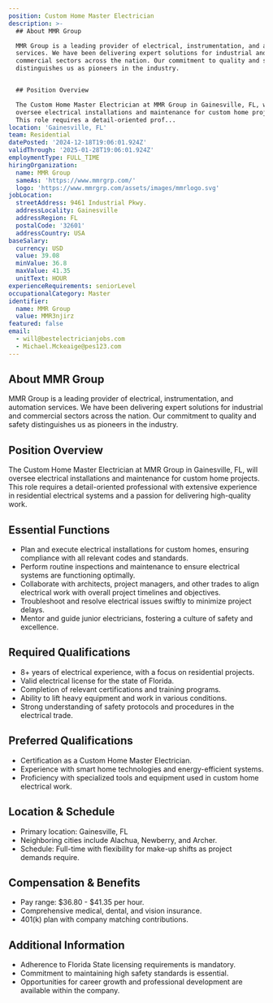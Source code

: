 ```yaml
---
position: Custom Home Master Electrician
description: >-
  ## About MMR Group

  MMR Group is a leading provider of electrical, instrumentation, and automation
  services. We have been delivering expert solutions for industrial and
  commercial sectors across the nation. Our commitment to quality and safety
  distinguishes us as pioneers in the industry.


  ## Position Overview

  The Custom Home Master Electrician at MMR Group in Gainesville, FL, will
  oversee electrical installations and maintenance for custom home projects.
  This role requires a detail-oriented prof...
location: 'Gainesville, FL'
team: Residential
datePosted: '2024-12-18T19:06:01.924Z'
validThrough: '2025-01-28T19:06:01.924Z'
employmentType: FULL_TIME
hiringOrganization:
  name: MMR Group
  sameAs: 'https://www.mmrgrp.com/'
  logo: 'https://www.mmrgrp.com/assets/images/mmrlogo.svg'
jobLocation:
  streetAddress: 9461 Industrial Pkwy.
  addressLocality: Gainesville
  addressRegion: FL
  postalCode: '32601'
  addressCountry: USA
baseSalary:
  currency: USD
  value: 39.08
  minValue: 36.8
  maxValue: 41.35
  unitText: HOUR
experienceRequirements: seniorLevel
occupationalCategory: Master
identifier:
  name: MMR Group
  value: MMR3njirz
featured: false
email:
  - will@bestelectricianjobs.com
  - Michael.Mckeaige@pes123.com
---
```




## About MMR Group
MMR Group is a leading provider of electrical, instrumentation, and automation services. We have been delivering expert solutions for industrial and commercial sectors across the nation. Our commitment to quality and safety distinguishes us as pioneers in the industry.

## Position Overview
The Custom Home Master Electrician at MMR Group in Gainesville, FL, will oversee electrical installations and maintenance for custom home projects. This role requires a detail-oriented professional with extensive experience in residential electrical systems and a passion for delivering high-quality work.

## Essential Functions
- Plan and execute electrical installations for custom homes, ensuring compliance with all relevant codes and standards.
- Perform routine inspections and maintenance to ensure electrical systems are functioning optimally.
- Collaborate with architects, project managers, and other trades to align electrical work with overall project timelines and objectives.
- Troubleshoot and resolve electrical issues swiftly to minimize project delays.
- Mentor and guide junior electricians, fostering a culture of safety and excellence.

## Required Qualifications
- 8+ years of electrical experience, with a focus on residential projects.
- Valid electrical license for the state of Florida.
- Completion of relevant certifications and training programs.
- Ability to lift heavy equipment and work in various conditions.
- Strong understanding of safety protocols and procedures in the electrical trade.

## Preferred Qualifications
- Certification as a Custom Home Master Electrician.
- Experience with smart home technologies and energy-efficient systems.
- Proficiency with specialized tools and equipment used in custom home electrical work.

## Location & Schedule
- Primary location: Gainesville, FL
- Neighboring cities include Alachua, Newberry, and Archer.
- Schedule: Full-time with flexibility for make-up shifts as project demands require.

## Compensation & Benefits
- Pay range: $36.80 - $41.35 per hour.
- Comprehensive medical, dental, and vision insurance.
- 401(k) plan with company matching contributions.

## Additional Information
- Adherence to Florida State licensing requirements is mandatory.
- Commitment to maintaining high safety standards is essential.
- Opportunities for career growth and professional development are available within the company.